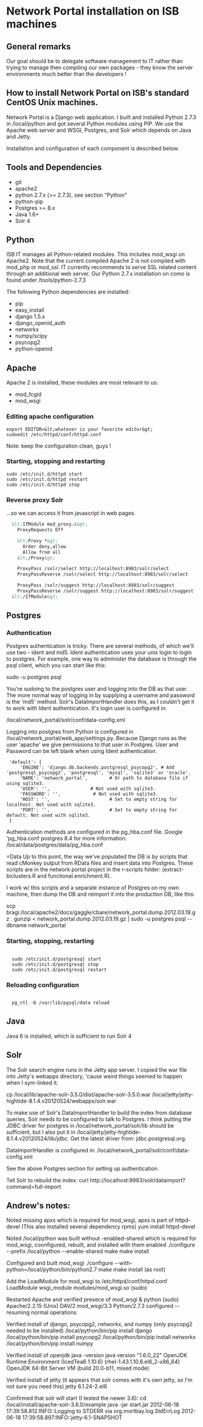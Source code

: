 # Network Portal installation on ISB machines

## General remarks

Our goal should be to delegate software management to IT rather than trying to
manage then compiling our own packages - they know the server environments much
better than the developers !

## How to install Network Portal on ISB's standard CentOS Unix machines.

Network Portal is a Django web application. I built and installed Python 2.7.3 in /local/python and got several Python modules using PIP. We use the Apache web server and WSGI, Postgres, and Solr which depends on Java and Jetty.

Installation and configuration of each component is described below.

## Tools and Dependencies

  * git
  * apache2
  * python 2.7.x (>= 2.7.3), see section "Python"
  * python-pip
  * Postgres >= 8.x
  * Java 1.6+
  * Solr 4

## Python

ISB IT manages all Python-related modules. This includes mod_wsgi on Apache2.
Note that the current compiled Apache 2 is not compiled with mod_php or mod_ssl.
IT currently recommends to serve SSL related content through an additional
web server. Our Python 2.7.x installation on como is found under /tools/python-2.7.3

The following Python dependencies are installed:

  * pip
  * easy_install
  * django 1.5.x
  * django_openid_auth
  * networkx
  * numpy/scipy
  * psycopg2
  * python-openid


## Apache

Apache 2 is installed, these modules are most relevant to us:

  * mod_fcgid
  * mod_wsgi

### Editing apache configuration

```shell
export EDITOR=&lt;whatever is your favorite editor&gt;
sudoedit /etc/httpd/conf/httpd.conf
```

Note: keep the configuration clean, guys !

### Starting, stopping and restarting

```shell
sudo /etc/init.d/httpd start
sudo /etc/init.d/httpd restart
sudo /etc/init.d/httpd stop
```

### Reverse proxy Solr

...so we can access it from javascript in web pages.

```xml
  &lt;IfModule mod_proxy.c&gt;
    ProxyRequests Off

    &lt;Proxy *&gt;
      Order deny,allow
      Allow from all
    &lt;/Proxy&gt;

    ProxyPass /solr/select http://localhost:8983/solr/select
    ProxyPassReverse /solr/select http://localhost:8983/solr/select

    ProxyPass /solr/suggest http://localhost:8983/solr/suggest
    ProxyPassReverse /solr/suggest http://localhost:8983/solr/suggest
  &lt;/IfModule&gt;
```

## Postgres

### Authentication
Postgres authentication is tricky. There are several methods, of which we'll use two - ident and md5. Ident authentication uses your unix login to login to postgres. For example, one way to administer the database is through the psql client, which you can start like this:

sudo -u postgres psql

You're sudoing to the postgres user and logging into the DB as that user. The more normal way of logging in by supplying a username and password is the 'md5' method. Solr's DataImportHandler does this, as I couldn't get it to work with Ident authentication. It's login user is configured in:

/local/network_portal/solr/conf/data-config.xml

Logging into postgres from Python is configured in /local/network_portal/web_app/settings.py. Because Django runs as the user 'apache' we give permissions to that user in Postgres. User and Password can be left blank when using Ident authentication.

     'default': {
         'ENGINE': 'django.db.backends.postgresql_psycopg2', # Add 'postgresql_psycopg2', 'postgresql', 'mysql', 'sqlite3' or 'oracle'.
         'NAME': 'network_portal',        # Or path to database file if using sqlite3.
         'USER': '',               # Not used with sqlite3.
         'PASSWORD': '',            # Not used with sqlite3.
         'HOST': '',                      # Set to empty string for localhost. Not used with sqlite3.
         'PORT': '',                      # Set to empty string for default. Not used with sqlite3.
     }


Authentication methods are configured in the pg_hba.conf file. Google 'pg_hba.conf postgres 8.4 for more information:
/local/data/postgres/data/pg_hba.conf

=Data
Up to this point, the way we've populated the DB is by scripts that read cMonkey output from RData files and insert data into Postgres. These scripts are in the network portal project in the r-scripts folder: (extract-biclusters.R and functional.enrichment.R).

I work w/ this scripts and a separate instance of Postgres on my own machine, then dump the DB and reimport it into the production DB, like this:

scp bragi:/local/apache2/docs/gaggle/cbare/network_portal.dump.2012.03.19.gz .
gunzip < network_portal.dump.2012.03.19.gz | sudo -u postgres psql --dbname network_portal

### Starting, stopping, restarting

<code>
  sudo /etc/init.d/postgresql start
  sudo /etc/init.d/postgresql stop
  sudo /etc/init.d/postgresql restart
</code>

### Reloading configuration

<code>
  pg_ctl -D /var/lib/pgsql/data reload
</code>

## Java

Java 6 is installed, which is sufficient to run Solr 4

## Solr

The Solr search engine runs in the Jetty app server. I copied the war file into Jetty's webapps directory, 'cause weird things seemed to happen when I sym-linked it.

cp /local/lib/apache-solr-3.5.0/dist/apache-solr-3.5.0.war /local/jetty/jetty-hightide-8.1.4.v20120524/webapps/solr.war

To make use of Solr's DataImportHandler to build the index from database queries, Solr needs to be configured to talk to Postgres. I think putting the JDBC driver for postgres in /local/network_portal/solr/lib should be sufficient, but I also put it in /local/jetty/jetty-hightide-8.1.4.v20120524/lib/jdbc. Get the latest driver from: jdbc.postgresql.org.

DataImportHandler is configured in: /local/network_portal/solr/conf/data-config.xml

See the above Postgres section for setting up authentication.

Tell Solr to rebuild the index:
curl http://localhost:8983/solr/dataimport?command=full-import

## Andrew's notes:

Noted missing apxs which is required for mod_wsgi, apxs is part of httpd-devel (This also installed several dependency rpms)
yum install httpd-devel 

Noted /local/python was built without -enabled-shared which is required for mod_wsgi, coonfigured, rebuilt, and installed with them enabled
./configure --prefix /local/python --enable-shared
make
make install

Configured and built mod_wsgi
./configure --with-python=/local/python/bin/python2.7
make
make install (as root)

Add the LoadModule for mod_wsgi to /etc/httpd/conf/httpd.conf
LoadModule wsgi_module modules/mod_wsgi.so (sudo)

Restarted Apache and verified presece of mod_wsgi & python (sudo)
Apache/2.2.15 (Unix) DAV/2 mod_wsgi/3.3 Python/2.7.3 configured -- resuming normal operations

Verified install of django, psycopg2, networkx, and numpy (only psycopg2 needed to be installed)
/local/python/bin/pip install django
/local/python/bin/pip install psycopg2
/local/python/bin/pip install networkx
/local/python/bin/pip install numpy

Verified install of openjdk
java -version
java version "1.6.0_22"
OpenJDK Runtime Environment (IcedTea6 1.10.6) (rhel-1.43.1.10.6.el6_2-x86_64)
OpenJDK 64-Bit Server VM (build 20.0-b11, mixed mode)

Verified install of jetty  (it appears that solr comes with it's own jetty, so I'm not sure you need this)
jetty 6.1.24-2.el6

Confirmed that solr will start (I tested the newer 3.6):
cd /local/install/apache-solr-3.6.0/example
java -jar start.jar
2012-06-18 17:39:58.812:INFO::Logging to STDERR via org.mortbay.log.StdErrLog
2012-06-18 17:39:58.897:INFO::jetty-6.1-SNAPSHOT

